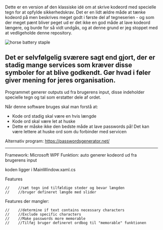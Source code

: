Dette er en version af den klassiske idé om at skrive kodeord med specielle tegn for at opfylde sikkerhedskrav. Det er en lidt ældre måde at tænke kodeord på men beskrives meget godt i første del af tegneserien - og som der meget pænt bliver peget ud er det ikke en god måde at lave kodeord længere, og burde for så vidt undgås, og at denne grund er jeg stoppet med at vedligeholde denne repository. 

![horse battery staple](https://imgs.xkcd.com/comics/password_strength.png "CorrectHorseBatteryStaple")

Det er selvfølgelig sværere sagt end gjort, der er stadig mange services som kræver disse symboler for at blive godkendt. Gør hvad i føler giver mening for jeres organisation.
--- 

Programmet generer outputs ud fra brugerens input, disse indeholder specielle tegn og tal som erstatter dele af ordet.

Når denne software bruges skal man forstå at:
 - Kode ord stadig skal være en hvis længde
  - Kode ord skal være let at huske
   - Dette er måske ikke den bedste måde at lave passwords på!
     Det kan være lettere at huske ord som du forbinder med servicen
 
Alternativ program: 
 https://passwordsgenerator.net/
____________________________________________________________

Framework: Microsoft WPF 
Funktion: auto  generer kodeord ud fra brugerens input

koden ligger i MainWindow.xaml.cs

Features

    //    //sæt tegn ind tilfældige steder og bevar længden 
    //    //bruger defineret længde med slider

Features der mangler:

    //    //determine if text contains necessary characters
    //    //Exclude specific characters
    //    //Make passwords more memorable
    //    //Tilføj bruger defineret ordbog til "memorable" funktionen
